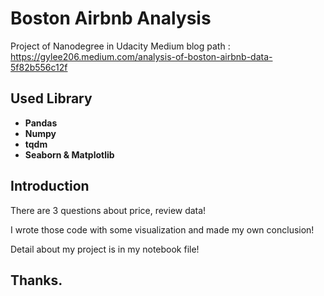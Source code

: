 # Boston Airbnb Analysis
Project of Nanodegree in Udacity
Medium blog path : https://gylee206.medium.com/analysis-of-boston-airbnb-data-5f82b556c12f

## Used Library

* **Pandas**
* **Numpy**
* **tqdm**
* **Seaborn & Matplotlib**

## Introduction

There are 3 questions about price, review data!

I wrote those code with some visualization and made my own conclusion!

Detail about my project is in my notebook file!

## Thanks.
